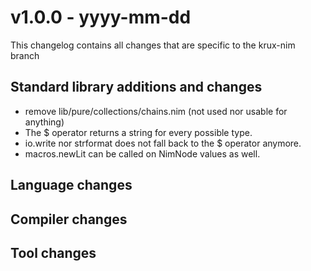 
# v1.0.0 - yyyy-mm-dd

This changelog contains all changes that are specific to the krux-nim branch

## Standard library additions and changes

- remove lib/pure/collections/chains.nim (not used nor usable for anything)
- The $ operator returns a string for every possible type.
- io.write nor strformat does not fall back to the $ operator anymore.
- macros.newLit can be called on NimNode values as well.

## Language changes


## Compiler changes


## Tool changes
